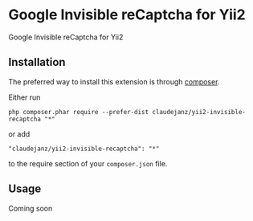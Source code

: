 Google Invisible reCaptcha for Yii2
===================================
Google Invisible reCaptcha for Yii2

Installation
------------

The preferred way to install this extension is through [composer](http://getcomposer.org/download/).

Either run

```
php composer.phar require --prefer-dist claudejanz/yii2-invisible-recaptcha "*"
```

or add

```
"claudejanz/yii2-invisible-recaptcha": "*"
```

to the require section of your `composer.json` file.


Usage
-----

Coming soon